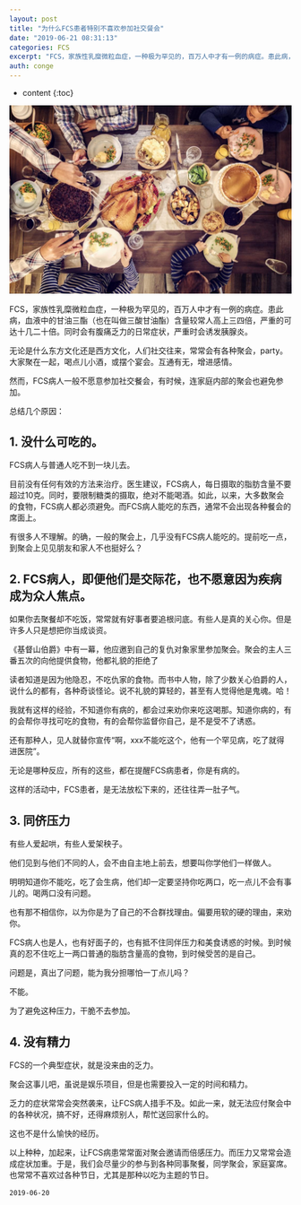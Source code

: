 ```yaml
---
layout: post
title: "为什么FCS患者特别不喜欢参加社交餐会"
date: "2019-06-21 08:31:13"
categories: FCS
excerpt: "FCS，家族性乳糜微粒血症，一种极为罕见的，百万人中才有一例的病症。患此病，血液中的甘油三酯（也在叫做三酸甘油酯）含量较常人高上三四倍，严重的可..."
auth: conge
---
```

* content
{:toc}

![](/assets/images/FCS/118382-a0ca887b9a810488.png)

FCS，家族性乳糜微粒血症，一种极为罕见的，百万人中才有一例的病症。患此病，血液中的甘油三酯（也在叫做三酸甘油酯）含量较常人高上三四倍，严重的可达十几二十倍。同时会有腹痛乏力的日常症状，严重时会诱发胰腺炎。

无论是什么东方文化还是西方文化，人们社交往来，常常会有各种聚会，party。大家聚在一起，喝点儿小酒，或摆个宴会。互通有无，增进感情。

然而，FCS病人一般不愿意参加社交餐会，有时候，连家庭内部的聚会也避免参加。

总结几个原因：

## 1. 没什么可吃的。

FCS病人与普通人吃不到一块儿去。

目前没有任何有效的方法来治疗。医生建议，FCS病人，每日摄取的脂肪含量不要超过10克。同时，要限制糖类的摄取，绝对不能喝酒。如此，以来，大多数聚会的食物，FCS病人都必须避免。而FCS病人能吃的东西，通常不会出现各种餐会的席面上。

有很多人不理解。的确，一般的聚会上，几乎没有FCS病人能吃的。提前吃一点，到聚会上见见朋友和家人不也挺好么？

## 2. FCS病人，即便他们是交际花，也不愿意因为疾病成为众人焦点。

如果你去聚餐却不吃饭，常常就有好事者要追根问底。有些人是真的关心你。但是许多人只是想把你当成谈资。

《基督山伯爵》中有一幕，他应邀到自己的复仇对象家里参加聚会。聚会的主人三番五次的向他提供食物，他都礼貌的拒绝了

读者知道是因为他隐忍，不吃仇家的食物。而书中人物，除了少数关心伯爵的人，说什么的都有，各种奇谈怪论。说不礼貌的算轻的，甚至有人觉得他是鬼魂。哈！

我就有这样的经验，不知道你有病的，都会过来劝你来吃这喝那。知道你病的，有的会帮你寻找可吃的食物，有的会帮你监督你自己，是不是受不了诱惑。

还有那种人，见人就替你宣传“啊，xxx不能吃这个，他有一个罕见病，吃了就得进医院”。

无论是哪种反应，所有的这些，都在提醒FCS病患者，你是有病的。

这样的活动中，FCS患者，是无法放松下来的，还往往弄一肚子气。

## 3. 同侪压力

有些人爱起哄，有些人爱架秧子。

他们见到与他们不同的人，会不由自主地上前去，想要叫你学他们一样做人。

明明知道你不能吃，吃了会生病，他们却一定要坚持你吃两口，吃一点儿不会有事儿的。喝两口没有问题。

也有那不相信你，以为你是为了自己的不合群找理由。偏要用软的硬的理由，来劝你。

FCS病人也是人，也有好面子的，也有抵不住同伴压力和美食诱惑的时候。到时候真的忍不住吃上一两口普通的脂肪含量高的食物，到时候受苦的是自己。

问题是，真出了问题，能为我分担哪怕一丁点儿吗？

不能。

为了避免这种压力，干脆不去参加。

## 4. 没有精力

FCS的一个典型症状，就是没来由的乏力。

聚会这事儿吧，虽说是娱乐项目，但是也需要投入一定的时间和精力。

乏力的症状常常会突然袭来，让FCS病人措手不及。如此一来，就无法应付聚会中的各种状况，搞不好，还得麻烦别人，帮忙送回家什么的。

这也不是什么愉快的经历。

以上种种，加起来，让FCS病患常常面对聚会邀请而倍感压力。而压力又常常会造成症状加重。于是，我们会尽量少的参与到各种同事聚餐，同学聚会，家庭宴席。也常常不喜欢过各种节日，尤其是那种以吃为主题的节日。



```
2019-06-20
```
